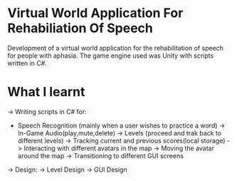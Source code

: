 # Virtual World Application For Rehabiliation Of Speech

Development of a virtual world application for the rehabilitation of speech for people with aphasia. The game engine used was Unity with scripts written in C#.

# What I learnt

-> Writing scripts in C# for:
* Speech Recognition (mainly when a user wishes to practice a word)
    -> In-Game Audio(play,mute,delete)
    -> Levels (proceed and trak back to different levels)
    -> Tracking current and previous scores(local storage)
    -> Interacting with different avatars in the map
    -> Moving the avatar around the map
    -> Transitioning to different GUI screens

-> Design:
     -> Level Design
     -> GUI Design




